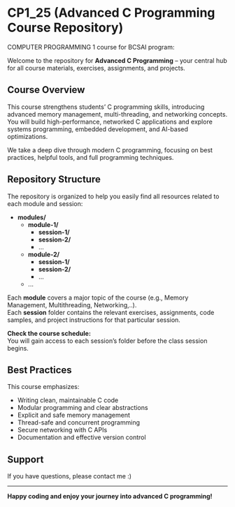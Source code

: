 # CP1_25 (Advanced C Programming Course Repository)

COMPUTER PROGRAMMING 1 course for BCSAI program:  

Welcome to the repository for **Advanced C Programming** – your central hub for all course materials, exercises, assignments, and projects.

## Course Overview

This course strengthens students’ C programming skills, introducing advanced memory management, multi-threading, and networking concepts. You will build high-performance, networked C applications and explore systems programming, embedded development, and AI-based optimizations.

We take a deep dive through modern C programming, focusing on best practices, helpful tools, and full programming techniques.

## Repository Structure

The repository is organized to help you easily find all resources related to each module and session:

- **modules/**
  - **module-1/**
    - **session-1/**
    - **session-2/**
    - ...
  - **module-2/**
    - **session-1/**
    - **session-2/**
    - ...
  - ...

Each **module** covers a major topic of the course (e.g., Memory Management, Multithreading, Networking,..).  
Each **session** folder contains the relevant exercises, assignments, code samples, and project instructions for that particular session.

**Check the course schedule:**  
   You will gain access to each session’s folder before the class session begins.

## Best Practices

This course emphasizes:

- Writing clean, maintainable C code
- Modular programming and clear abstractions
- Explicit and safe memory management
- Thread-safe and concurrent programming
- Secure networking with C APIs
- Documentation and effective version control

## Support

If you have questions, please contact me :)

---

**Happy coding and enjoy your journey into advanced C programming!**
